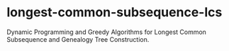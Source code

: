 # longest-common-subsequence-lcs
Dynamic Programming and Greedy Algorithms for Longest Common Subsequence and Genealogy Tree Construction.
